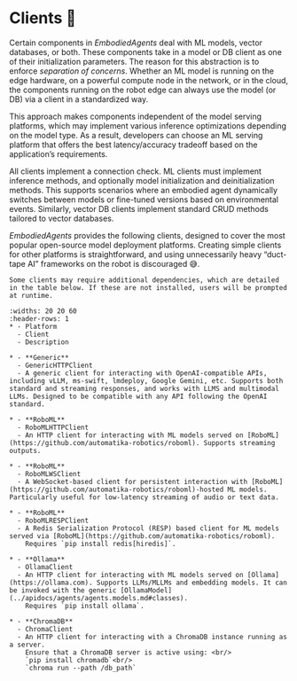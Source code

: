 # Clients 🔌

Certain components in _EmbodiedAgents_ deal with ML models, vector databases, or both. These components take in a model or DB client as one of their initialization parameters. The reason for this abstraction is to enforce _separation of concerns_. Whether an ML model is running on the edge hardware, on a powerful compute node in the network, or in the cloud, the components running on the robot edge can always use the model (or DB) via a client in a standardized way.

This approach makes components independent of the model serving platforms, which may implement various inference optimizations depending on the model type. As a result, developers can choose an ML serving platform that offers the best latency/accuracy tradeoff based on the application’s requirements.

All clients implement a connection check. ML clients must implement inference methods, and optionally model initialization and deinitialization methods. This supports scenarios where an embodied agent dynamically switches between models or fine-tuned versions based on environmental events. Similarly, vector DB clients implement standard CRUD methods tailored to vector databases.

_EmbodiedAgents_ provides the following clients, designed to cover the most popular open-source model deployment platforms. Creating simple clients for other platforms is straightforward, and using unnecessarily heavy “duct-tape AI” frameworks on the robot is discouraged 😅.

```{note}
Some clients may require additional dependencies, which are detailed in the table below. If these are not installed, users will be prompted at runtime.
```

```{list-table}
:widths: 20 20 60
:header-rows: 1
* - Platform
  - Client
  - Description

* - **Generic**
  - GenericHTTPClient
  - A generic client for interacting with OpenAI-compatible APIs, including vLLM, ms-swift, lmdeploy, Google Gemini, etc. Supports both standard and streaming responses, and works with LLMS and multimodal LLMs. Designed to be compatible with any API following the OpenAI standard.

* - **RoboML**
  - RoboMLHTTPClient
  - An HTTP client for interacting with ML models served on [RoboML](https://github.com/automatika-robotics/roboml). Supports streaming outputs.

* - **RoboML**
  - RoboMLWSClient
  - A WebSocket-based client for persistent interaction with [RoboML](https://github.com/automatika-robotics/roboml)-hosted ML models. Particularly useful for low-latency streaming of audio or text data.

* - **RoboML**
  - RoboMLRESPClient
  - A Redis Serialization Protocol (RESP) based client for ML models served via [RoboML](https://github.com/automatika-robotics/roboml).
    Requires `pip install redis[hiredis]`.

* - **Ollama**
  - OllamaClient
  - An HTTP client for interacting with ML models served on [Ollama](https://ollama.com). Supports LLMs/MLLMs and embedding models. It can be invoked with the generic [OllamaModel](../apidocs/agents/agents.models.md#classes).
    Requires `pip install ollama`.

* - **ChromaDB**
  - ChromaClient
  - An HTTP client for interacting with a ChromaDB instance running as a server.
    Ensure that a ChromaDB server is active using: <br/>
    `pip install chromadb`<br/>
    `chroma run --path /db_path`
```

